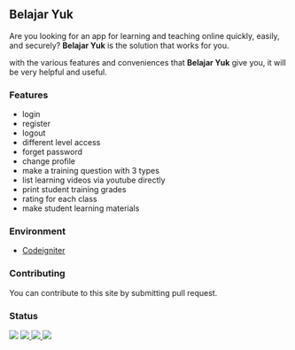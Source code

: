 ## Belajar Yuk
Are you looking for an app for learning and teaching online quickly, easily, and securely? <b>Belajar Yuk</b> is the solution that works for you.

with the various features and conveniences that <b>Belajar Yuk</b> give you, it will be very helpful and useful.

### Features
- login
- register
- logout
- different level access
- forget password
- change profile
- make a training question with 3 types
- list learning videos via youtube directly
- print student training grades
- rating for each class
- make student learning materials

### Environment
<ul>
  <li><a href="https://codeigniter.com/">Codeigniter</a></li>
</ul>

### Contributing
You can contribute to this site by submitting pull request.

### Status
<p>
  <img src="https://img.shields.io/badge/Stages-production-informational">
  <a href="https://github.com/novaardiansyah1/belajar-yuk/blob/master/LICENSE">
    <img src="https://img.shields.io/badge/License-MIT-informational">
  </a>
  <a href="https://github.com/novaardiansyah1/belajar-yuk/commits/master">
    <img src="https://img.shields.io/github/last-commit/novaardiansyah1/belajar-yuk/master?color=informational" />
  </a>
  <img src="https://img.shields.io/github/repo-size/novaardiansyah1/belajar-yuk?label=Size&color=informational" />
</p>